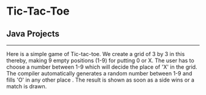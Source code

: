 # Tic-Tac-Toe
<h2>Java Projects</h2> 
<hr>
Here is a simple game of Tic-tac-toe.
We create a grid of 3 by 3 in this thereby, making 9 empty positions (1-9) for putting 0 or X.
The user has to choose a number between 1-9 which will decide the place of 'X' in the grid.
The compiler automatically generates a random number between 1-9 and fills 'O' in any other place .
The result is shown as soon as a side wins or a match is drawn.
